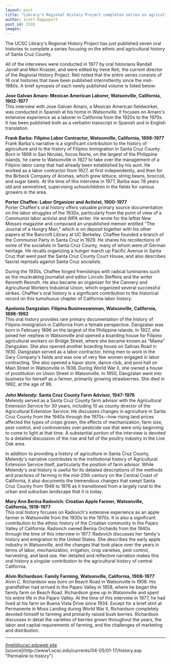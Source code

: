 ```yaml
---
layout: post
title: "Library's Regional History Project completes series on agricultural history of Santa Cruz"
author: Scott Rappaport
post_id: 3338
images:
---
```


<a name="content" id="content"></a>
<p>
  The UCSC Library's Regional History Project has just published seven oral histories to complete a series focusing on the ethnic and agricultural history of Santa Cruz County.<br>
</p>
<p>
  All of the interviews were conducted in 1977 by oral historians Randall Jarrell and Meri Knaster, and were edited by Irene Reti, the current director of the Regional History Project. Reti noted that the entire series consists of 18 oral histories that have been published intermittently since the mid-1980s. A brief synopsis of each newly published volume is listed below:<br>
</p>
<p>
  <b>Jose Galvan Amaro: Mexican American Laborer, Watsonville, California, 1902-1977</b><br>
  This interview with Jose Galvan Amaro, a Mexican American fieldworker, was conducted in Spanish at his home in Watsonville. It focuses on Amaro's extensive experience as a laborer in California from the 1920s to the 1970s. It has been published both as a verbatim transcript in Spanish and in English translation.<br>
</p>
<p>
  <b>Frank Barba: Filipino Labor Contractor, Watsonville, California, 1898-1977</b><br>
  Frank Barba's narrative is a significant contribution to the history of agriculture and to the history of Filipino immigration in Santa Cruz County. Born in 1898 in San Nicolas, Ilocos Norte, on the largest of the Philippine islands, he came to Watsonville in 1927 to take over the management of a Filipino labor camp that had already been established by his aunt. He worked as a labor contractor from 1927, at first independently, and then for the Birbeck Company of Aromas, which grew lettuce, string beans, broccoli, and sugar beets. At the time of this interview in 1977, Barba was 78 years old and semiretired, supervising schoolchildren in the fields for various growers in the area.<br>
</p>
<p>
  <b>Porter Chaffee: Labor Organizer and Activist, 1900-1977</b><br>
  Porter Chaffee's oral history offers valuable primary source documentation on the labor struggles of the 1930s, particularly from the point of view of a Communist labor activist and WPA writer. He wrote for the leftist <i>New Masses</i> magazine and composed an unpublished memoir entitled "The Journal of a Hungry Man," which is on deposit together with his other papers at the Bancroft Library at UC Berkeley. Chaffee founded a branch of the Communist Party in Santa Cruz in 1929. He shares his recollections of some of the socialists in Santa Cruz County, many of whom were of German heritage. He recalls organizing a hunger march up Pacific Avenue in Santa Cruz that went past the Santa Cruz County Court House, and also describes fascist reprisals against Santa Cruz socialists.
</p>
<p>
  During the 1930s, Chaffee forged friendships with radical luminaries such as the muckraking journalist and editor Lincoln Steffens and the writer Kenneth Rexroth. He also became an organizer for the Cannery and Agricultural Workers Industrial Union, which organized several successful strikes. Chaffee's oral history is a significant contribution to the historical record on this tumultuous chapter of California labor history.<br>
</p>
<p>
  <b>Apolonia Dangzalan: Filipina Businesswoman, Watsonville, California, 1896-1992</b><br>
  This oral history provides rare primary documentation of the history of Filipino immigration in California from a female perspective. Dangzalan was born in February 1896 on the largest of the Philippine islands. In 1927, she joined her nephew in Watsonville and opened a boarding house for Filipino agricultural workers on Bridge Street, where she became known as "Mama" Dangzalan. She also opened another boarding house on Salinas Road in 1930. Dangzalan served as a labor contractor, hiring men to work in the Gary Company's fields and was one of very few women engaged in labor contracting. She also opened a liquor store, dance club, and pool hall on Main Street in Watsonville in 1936. During World War II, she owned a house of prostitution on Union Street in Watsonville. In 1950, Dangzalan went into business for herself as a farmer, primarily growing strawberries. She died in 1992, at the age of 96.<br>
  <br>
  <b>John Melendy: Santa Cruz County Farm Advisor, 1947-1976</b><br>
  Melendy served as a Santa Cruz County farm advisor with the Agricultural Extension Service for 30 years, including 10 as county director of the Agricultural Extension Service. He discusses changes in agriculture in Santa Cruz County from the 1940s through the 1970s--how rising land prices affected the types of crops grown, the effects of mechanization, farm size, pest control, and controversies over pesticide use that were only beginning to come to light at that time. A substantial portion of the interview is devoted to a detailed discussion of the rise and fall of the poultry industry in the Live Oak area.<br>
</p>
<p>
  In addition to providing a history of agriculture in Santa Cruz County, Melendy's narrative contributes to the institutional history of Agricultural Extension Service itself, particularly the position of farm advisor. While Melendy's oral history is useful for its detailed descriptions of the methods and practices of farming in the mid-20th century on the Central Coast of California, it also documents the tremendous changes that swept Santa Cruz County from 1946 to 1976 as it transitioned from a largely rural to the urban and suburban landscape that it is today.
</p>
<p>
  <b>Mary Ann Berina Radovich: Croatian Apple Farmer, Watsonville, California, 1918-1977</b><br>
  This oral history focuses on Radovich's extensive experience as an apple farmer in Watsonville from the 1930s to the 1970s. It is also a significant contribution to the ethnic history of the Croatian community in the Pajaro Valley of California. Radovich owned Berina Orchards from the 1940s through the time of this interview in 1977. Radovich discusses her family's history and emigration to the United States. She describes the early apple industry in Watsonville, and the changes that took place over the years in terms of labor, mechanization, irrigation, crop varieties, pest control, harvesting, and land use. Her detailed and reflective narration makes this oral history a singular contribution to the agricultural history of central California.<br>
</p>
<p>
  <b>Alvin Richardson: Family Farming, Watsonville, California, 1908-1977</b><br>
  Alvin C. Richardson was born on Beach Road in Watsonville in 1908. His grandfather had arrived in the Pajaro Valley in 1858, where he began the family farm on Beach Road. Richardson grew up in Watsonville and spent his entire life in the Pajaro Valley. At the time of this interview in 1977, he had lived at his farm on Buena Vista Drive since 1934. Except for a brief stint at Permanente in Moss Landing during World War II, Richardson completely devoted himself to farming and primarily raised bush berries. Richardson discusses in detail the varieties of berries grown throughout the years, the labor and capital requirements of farming, and the challenges of marketing and distribution.<br>
</p>
<hr>
<a href="mailto:ihreti@ucsc.edu">ihreti@ucsc.edu</a><a href="http://library.ucsc.edu/reg-hist/">web site</a><br>
[source](http://www1.ucsc.edu/currents/04-05/01-17/history.asp "Permalink to history")
